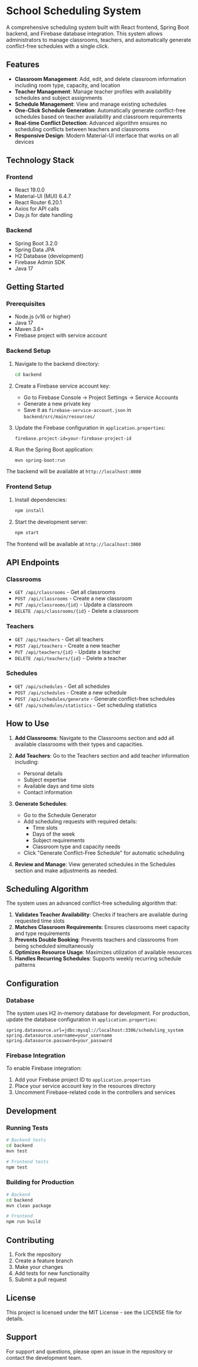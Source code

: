# School Scheduling System

A comprehensive scheduling system built with React frontend, Spring Boot backend, and Firebase database integration. This system allows administrators to manage classrooms, teachers, and automatically generate conflict-free schedules with a single click.

## Features

- **Classroom Management**: Add, edit, and delete classroom information including room type, capacity, and location
- **Teacher Management**: Manage teacher profiles with availability schedules and subject assignments
- **Schedule Management**: View and manage existing schedules
- **One-Click Schedule Generation**: Automatically generate conflict-free schedules based on teacher availability and classroom requirements
- **Real-time Conflict Detection**: Advanced algorithm ensures no scheduling conflicts between teachers and classrooms
- **Responsive Design**: Modern Material-UI interface that works on all devices

## Technology Stack

### Frontend
- React 19.0.0
- Material-UI (MUI) 6.4.7
- React Router 6.20.1
- Axios for API calls
- Day.js for date handling

### Backend
- Spring Boot 3.2.0
- Spring Data JPA
- H2 Database (development)
- Firebase Admin SDK
- Java 17

## Getting Started

### Prerequisites
- Node.js (v16 or higher)
- Java 17
- Maven 3.6+
- Firebase project with service account

### Backend Setup

1. Navigate to the backend directory:
   ```bash
   cd backend
   ```

2. Create a Firebase service account key:
   - Go to Firebase Console → Project Settings → Service Accounts
   - Generate a new private key
   - Save it as `firebase-service-account.json` in `backend/src/main/resources/`

3. Update the Firebase configuration in `application.properties`:
   ```properties
   firebase.project-id=your-firebase-project-id
   ```

4. Run the Spring Boot application:
   ```bash
   mvn spring-boot:run
   ```

The backend will be available at `http://localhost:8080`

### Frontend Setup

1. Install dependencies:
   ```bash
   npm install
   ```

2. Start the development server:
   ```bash
   npm start
   ```

The frontend will be available at `http://localhost:3000`

## API Endpoints

### Classrooms
- `GET /api/classrooms` - Get all classrooms
- `POST /api/classrooms` - Create a new classroom
- `PUT /api/classrooms/{id}` - Update a classroom
- `DELETE /api/classrooms/{id}` - Delete a classroom

### Teachers
- `GET /api/teachers` - Get all teachers
- `POST /api/teachers` - Create a new teacher
- `PUT /api/teachers/{id}` - Update a teacher
- `DELETE /api/teachers/{id}` - Delete a teacher

### Schedules
- `GET /api/schedules` - Get all schedules
- `POST /api/schedules` - Create a new schedule
- `POST /api/schedules/generate` - Generate conflict-free schedules
- `GET /api/schedules/statistics` - Get scheduling statistics

## How to Use

1. **Add Classrooms**: Navigate to the Classrooms section and add all available classrooms with their types and capacities.

2. **Add Teachers**: Go to the Teachers section and add teacher information including:
   - Personal details
   - Subject expertise
   - Available days and time slots
   - Contact information

3. **Generate Schedules**: 
   - Go to the Schedule Generator
   - Add scheduling requests with required details:
     - Time slots
     - Days of the week
     - Subject requirements
     - Classroom type and capacity needs
   - Click "Generate Conflict-Free Schedule" for automatic scheduling

4. **Review and Manage**: View generated schedules in the Schedules section and make adjustments as needed.

## Scheduling Algorithm

The system uses an advanced conflict-free scheduling algorithm that:

1. **Validates Teacher Availability**: Checks if teachers are available during requested time slots
2. **Matches Classroom Requirements**: Ensures classrooms meet capacity and type requirements
3. **Prevents Double Booking**: Prevents teachers and classrooms from being scheduled simultaneously
4. **Optimizes Resource Usage**: Maximizes utilization of available resources
5. **Handles Recurring Schedules**: Supports weekly recurring schedule patterns

## Configuration

### Database
The system uses H2 in-memory database for development. For production, update the database configuration in `application.properties`:

```properties
spring.datasource.url=jdbc:mysql://localhost:3306/scheduling_system
spring.datasource.username=your_username
spring.datasource.password=your_password
```

### Firebase Integration
To enable Firebase integration:

1. Add your Firebase project ID to `application.properties`
2. Place your service account key in the resources directory
3. Uncomment Firebase-related code in the controllers and services

## Development

### Running Tests
```bash
# Backend tests
cd backend
mvn test

# Frontend tests
npm test
```

### Building for Production
```bash
# Backend
cd backend
mvn clean package

# Frontend
npm run build
```

## Contributing

1. Fork the repository
2. Create a feature branch
3. Make your changes
4. Add tests for new functionality
5. Submit a pull request

## License

This project is licensed under the MIT License - see the LICENSE file for details.

## Support

For support and questions, please open an issue in the repository or contact the development team.
